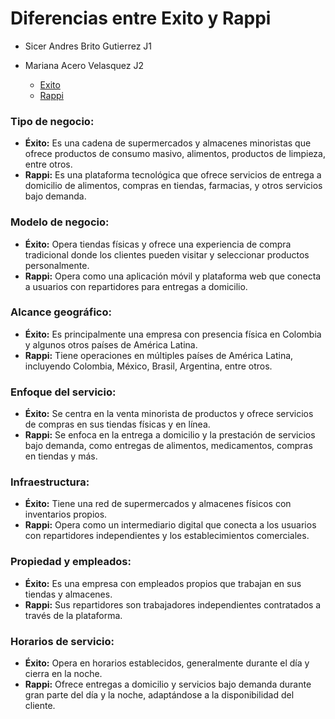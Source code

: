 # Diferencias entre Exito y Rappi

- Sicer Andres Brito Gutierrez J1 
- Mariana Acero Velasquez J2


  - [Exito](https://www.exito.com/?gclid=Cj0KCQjw2eilBhCCARIsAG0Pf8tnrzH2-yzTv_gf1njPvqPHMIM1IK8p-XNNWsrzj175kdVYGuRlBcIaAsz2EALw_wcB&gclsrc=aw.ds)
  - [Rappi](https://www.rappi.com.co/?utm_source=google&pid=google&utm_medium=cpc&af_channel=cpc&utm_campaign=CX_CO_PR_SE_GO_SEB_DSK_ALL_RAP_ALL_NA_00000_EXA&c=CX_CO_PR_SE_GO_SEB_DSK_ALL_RAP_ALL_NA_00000_EXA&utm_id=18377913577&af_c_id=18377913577&utm_term=rappi&af_keywords=rappi&utm_content=e&af_ad=e&gclid=Cj0KCQjw2eilBhCCARIsAG0Pf8udkZT8k3_yS9O5QFCS7ckK9V-uJiLtWIu0OfWq27I4hN5x0NjoTxQaAk5TEALw_wcB)

### Tipo de negocio:


 - **Éxito:** Es una cadena de supermercados y almacenes minoristas que ofrece productos de consumo masivo, alimentos, productos de limpieza, entre otros.
 - **Rappi:** Es una plataforma tecnológica que ofrece servicios de entrega a domicilio de alimentos, compras en tiendas, farmacias, y otros servicios bajo demanda.

### Modelo de negocio:
 - **Éxito:** Opera tiendas físicas y ofrece una experiencia de compra tradicional donde los clientes pueden visitar y seleccionar productos personalmente.
 - **Rappi:** Opera como una aplicación móvil y plataforma web que conecta a usuarios con repartidores para entregas a domicilio.

### Alcance geográfico:
 - **Éxito:** Es principalmente una empresa con presencia física en Colombia y algunos otros países de América Latina.
 - **Rappi:** Tiene operaciones en múltiples países de América Latina, incluyendo Colombia, México, Brasil, Argentina, entre otros.

### Enfoque del servicio:
 - **Éxito:** Se centra en la venta minorista de productos y ofrece servicios de compras en sus tiendas físicas y en línea.
 - **Rappi:** Se enfoca en la entrega a domicilio y la prestación de servicios bajo demanda, como entregas de alimentos, medicamentos, compras en tiendas y más.

### Infraestructura:
 - **Éxito:** Tiene una red de supermercados y almacenes físicos con inventarios propios.
 - **Rappi:** Opera como un intermediario digital que conecta a los usuarios con repartidores independientes y los establecimientos comerciales.

### Propiedad y empleados:
 - **Éxito:** Es una empresa con empleados propios que trabajan en sus tiendas y almacenes.
 - **Rappi:** Sus repartidores son trabajadores independientes contratados a través de la plataforma.

### Horarios de servicio:
 - **Éxito:** Opera en horarios establecidos, generalmente durante el día y cierra en la noche.
 - **Rappi:** Ofrece entregas a domicilio y servicios bajo demanda durante gran parte del día y la noche, adaptándose a la disponibilidad del cliente.